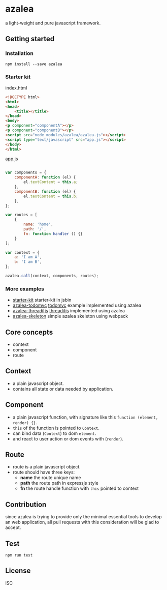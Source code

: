 # azalea
a light-weight and pure javascript framework.

## Getting started

### Installation

```
npm install --save azalea
```

### Starter kit

index.html

```html
<!DOCTYPE html>
<html>
<head>
	<title></title>
</head>
<body>
<p component="componentA"></p>
<p component="componentB"></p>
<script src="node_modules/azalea/azalea.js"></script>
<script type="text/javascript" src="app.js"></script>
</body>
</html>

```

app.js

```javascript

var components = {
	componentA: function (el) {
		el.textContent = this.a;
	},
	componentB: function (el) {
		el.textContent = this.b;
	},
};

var routes = [
	{
		name: 'home',
		path: '/',
		fn: function handler () {}
	}
];

var context = {
	a: 'I am A',
	b: 'I am B',
};

azalea.call(context, components, routes);

```

### More examples
- [starter-kit](http://jsbin.com/gizena/1/edit?html,js,output) starter-kit in jsbin
- [azalea-todomvc](https://github.com/uxnow/azalea-todomvc) [todomvc](http://todomvc.com/) example implemented using azalea
- [azalea-threaditjs](http://azalea.threaditjs.com/) [threaditjs](http://threaditjs.com/) implemented using azalea
- [azalea-skeleton](https://github.com/uxnow/azalea-skeleton) simple azalea skeleton using webpack

## Core concepts

- context
- component
- route

## Context

- a plain javascript object.
- contains all state or data needed by application.

## Component

- a plain javascript function, with signature like this `function (element, render) {}`.
- `this` of the function is pointed to `Context`.
- can bind data (`Context`) to dom `element`.
- and react to user action or dom events with (`render`).

## Route

- route is a plain javascript object.
- route should have three keys:
	* __name__ the route unique name
	* __path__ the route path in expressjs style
	* __fn__ the route handle function with `this` pointed to context


## Contribution

since azalea is trying to provide only the minimal essential tools to develop an web application,
all pull requests with this consideration will be glad to accept.

## Test

```
npm run test
```

## License

ISC

